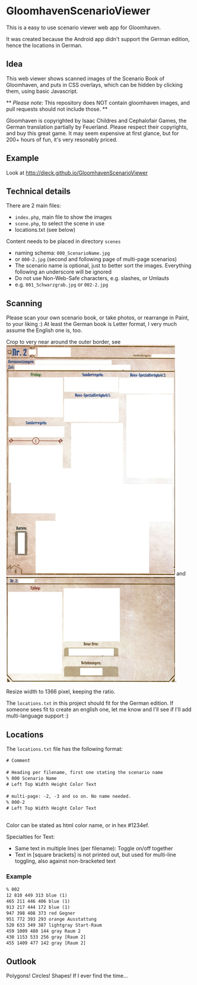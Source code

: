 # GloomhavenScenarioViewer

This is a easy to use scenario viewer web app for Gloomhaven.

It was created because the Android app didn't support the German edition, hence the locations in German.

## Idea

This web viewer shows scanned images of the Scenario Book of Gloomhaven, and puts in CSS overlays, which can be hidden by clicking them, using basic Javascript.

** _Please note:_ This repository does NOT contain gloomhaven images, and pull requests should not include those. **

Gloomhaven is copyrighted by Isaac Childres and Cephalofair Games, the German translation partially by Feuerland.
Please respect their copyrights, and buy this great game. It may seem expensive at first glance, but for 200+ hours of fun,
it's very resonably priced. 


## Example

Look at http://dieck.github.io/GloomhavenScenarioViewer


## Technical details


There are 2 main files:
- `index.php`, main file to show the images 
- `scene.php`, to select the scene in use
- locations.txt (see below)

Content needs to be placed in directory `scenes` 
- naming schema: `000_ScenarioName.jpg`
- or `000-2.jpg` (second and following page of multi-page scenarios)
- The scenario name is optional, just to better sort the images. Everything following an underscore will be ignored
- Do not use Non-Web-Safe characters, e.g. slashes, or Umlauts
- e.g. `001_Schwarzgrab.jpg` or `002-2.jpg`
 

## Scanning

Please scan your own scenario book, or take photos, or rearrange in Paint, to your liking :)
At least the German book is Letter format, I very much assume the English one is, too.

Crop to very near around the outer border, see ![Example 1](docs/example1.jpg) and ![Example 2](docs/example2.jpg).

Resize width to 1366 pixel, keeping the ratio.

The `locations.txt` in this project should fit for the German edition.
If someone sees fit to create an english one, let me know and I'll see if I'll add multi-language support :)


## Locations

The `locations.txt` file has the following format:

```
# Comment 

# Heading per filename, first one stating the scenario name
% 000 Scenario Name
# Left Top Width Height Color Text

# multi-page: -2, -3 and so on. No name needed.
% 000-2
# Left Top Width Height Color Text


```

Color can be stated as html color name, or in hex #1234ef.

Specialties for Text:

- Same text in multiple lines (per filename): Toggle on/off together
- Text in \[square brackets\] is not printed out, but used for multi-line toggling, also against non-bracketed text


### Example

```
% 002
12 810 449 313 blue (1)
465 211 446 406 blue (1)
913 217 444 172 blue (1)
947 398 408 373 red Gegner
951 772 393 293 orange Ausstattung
520 633 349 387 lightgray Start-Raum
459 1009 480 144 gray Raum 2
430 1153 533 256 gray [Raum 2]
455 1409 477 142 gray [Raum 2]
```


## Outlook
Polygons! Circles! Shapes!
If I ever find the time...

